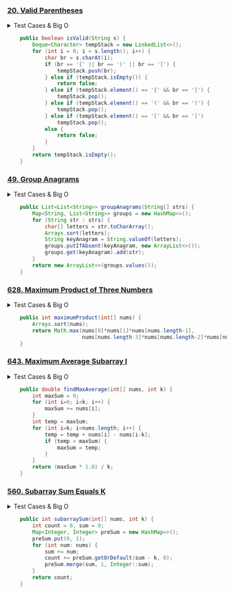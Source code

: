 ### <a href="https://leetcode.com/problems/valid-parentheses/">20. Valid Parentheses</a>

<details><summary>Test Cases & Big O</summary><blockquote>

``` 
null -> null
"" -> true
")" -> false
"()" -> true
"(]" -> false
"()[]{}" -> true
complexity O(n)
```
</blockquote></details>

``` java
    public boolean isValid(String s) {
        Deque<Character> tempStack = new LinkedList<>();
        for (int i = 0; i < s.length(); i++) {
            char br = s.charAt(i);
            if (br == '{' || br == '(' || br == '[') {
                tempStack.push(br);
            } else if (tempStack.isEmpty()) {
                return false;
            } else if (tempStack.element() == '{' && br == '}') {
                tempStack.pop();
            } else if (tempStack.element() == '(' && br == ')') {
                tempStack.pop();
            } else if (tempStack.element() == '[' && br == ']')
                tempStack.pop();
            else {
                return false;
            }
        }
        return tempStack.isEmpty();
    }
```
### <a href="https://leetcode.com/problems/group-anagrams/">49. Group Anagrams</a>

<details><summary>Test Cases & Big O</summary><blockquote>

``` 
null -> null
[] -> []
[""] -> [[""]]
["a"] -> [["a"]]
["eat","tea","tan","ate","nat","bat"] -> [["bat"],["nat","tan"],["ate","eat","tea"]]
complexity O(n*(k * log k))
```
</blockquote></details>

``` java
    public List<List<String>> groupAnagrams(String[] strs) {
        Map<String, List<String>> groups = new HashMap<>();
        for (String str : strs) {
            char[] letters = str.toCharArray();
            Arrays.sort(letters);
            String keyAnagram = String.valueOf(letters);
            groups.putIfAbsent(keyAnagram, new ArrayList<>());
            groups.get(keyAnagram).add(str);
        }
        return new ArrayList<>(groups.values());
    }
```
### <a href="https://leetcode.com/problems/maximum-product-of-three-numbers/">628. Maximum Product of Three Numbers</a>

<details><summary>Test Cases & Big O</summary><blockquote>

``` 
null -> 0
[] -> 0
[1, 3, 5] -> 15
[1, 2, 3, 4] -> 24
[-1, 2, -3, -2] -> 12
complexity O(n log(n)) (for sorting)
```
</blockquote></details>

``` java
    public int maximumProduct(int[] nums) {
        Arrays.sort(nums);
        return Math.max(nums[0]*nums[1]*nums[nums.length-1], 
                        nums[nums.length-3]*nums[nums.length-2]*nums[nums.length-1]);
    }
```
### <a href="https://leetcode.com/problems/maximum-average-subarray-i/">643. Maximum Average Subarray I</a>

<details><summary>Test Cases & Big O</summary><blockquote>

``` 
null -> 0.0
[] -> 0.0
[5], k = 1 -> 5.00000
[1,12,-5,-6,50,3], k = 4 ->  12.75000
complexity O(n)
```
</blockquote></details>

``` java
    public double findMaxAverage(int[] nums, int k) {
        int maxSum = 0;
        for (int i=0; i<k; i++) {
            maxSum += nums[i];
        }
        int temp = maxSum;
        for (int i=k; i<nums.length; i++) {
            temp = temp + nums[i] - nums[i-k];
            if (temp > maxSum) {
                maxSum = temp;
            }
        }
        return (maxSum * 1.0) / k;
    }
```
### <a href="https://leetcode.com/problems/subarray-sum-equals-k/">560. Subarray Sum Equals K</a>

<details><summary>Test Cases & Big O</summary><blockquote>

``` 
[] -> 0
[1], k = 1  -> 1
[1,1,1], k = 2 -> 2
complexity O(n)
```
</blockquote></details>

``` java
    public int subarraySum(int[] nums, int k) {
        int count = 0, sum = 0;
        Map<Integer, Integer> preSum = new HashMap<>();
        preSum.put(0, 1);
        for (int num: nums) {
            sum += num;
            count += preSum.getOrDefault(sum - k, 0);
            preSum.merge(sum, 1, Integer::sum);
        }
        return count;
    }
```
